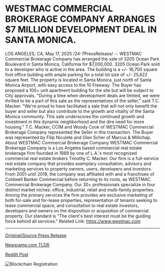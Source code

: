# WESTMAC COMMERCIAL BROKERAGE COMPANY ARRANGES $7 MILLION DEVELOPMENT DEAL IN SANTA MONICA.

LOS ANGELES, CA, May 17, 2025 /24-7PressRelease/ -- WESTMAC Commercial Brokerage Company has arranged the sale of 3205 Ocean Park Boulevard in Santa Monica, California for $7,000,000.   3205 Ocean Park sold to a developer who is active in the area. The building is a +/- 16,700 square foot office building with ample parking for a total lot size of +/- 25,622 square feet. The property is located in Santa Monica, just north of Santa Monica Airport, with easy access to the 10 Freeway. The Buyer has proposed a 100+ unit apartment building for the site but will be subject to City approvals.  "During a time when development deals are limited, we were thrilled to be a part of this sale as the representatives of the seller," said T.C. Macker. "We're proud to have facilitated a sale that will not only benefit the buyer and seller but also contribute to the growth and vitality of the Santa Monica community. This sale underscores the continued growth and investment in this dynamic neighborhood and the dire need for more housing."   T.C. Macker, CCIM and Woody Cook of WESTMAC Commercial Brokerage Company represented the Seller in this transaction. The Buyer was represented by Filip Niculete and Glen Scher of Marcus & Millichap.  About WESTMAC Commercial Brokerage Company   WESTMAC Commercial Brokerage Company is a Los Angeles based commercial real estate brokerage firm founded in 1988 by one of L.A.'s most recognized commercial real estate brokers Timothy C. Macker. Our firm is a full-service real estate company that provides exemplary consultation, advisory and marketing services to property owners, users, developers and investors. From 2001 until 2018, the company was affiliated with and a franchisee of Coldwell Banker Commercial before returning to its roots, as WESTMAC Commercial Brokerage Company.   Our 30+ professionals specialize in four distinct market niches: office, industrial, retail and multi-family properties. Among the primary services the firm provides are exclusive marketing of both for-sale and for-lease properties, representation of tenants seeking to lease commercial space, and consultation to real estate investors, developers and owners on the disposition or acquisition of commercial property.   Our standard is "The client's best interest must be the guiding force behind all services."  Related Link: https://www.westmac.com 

---

[Original/Source Press Release](https://www.24-7pressrelease.com/press-release/522912/westmac-commercial-brokerage-company-arranges-7-million-development-deal-in-santa-monica)
                    

[Newsramp.com TLDR](https://newsramp.com/curated-news/santa-monica-office-building-sold-for-7m-paving-the-way-for-apartment-development/1869a3907190fefdf4c8a8c4c4ef51ab) 

 



[Reddit Post](https://www.reddit.com/r/RealEstate_NewsRamp/comments/1kon5cv/santa_monica_office_building_sold_for_7m_paving/) 



![Blockchain Registration](https://cdn.newsramp.app/24-7PressRelease/qrcode/255/17/lunauZbf.webp)